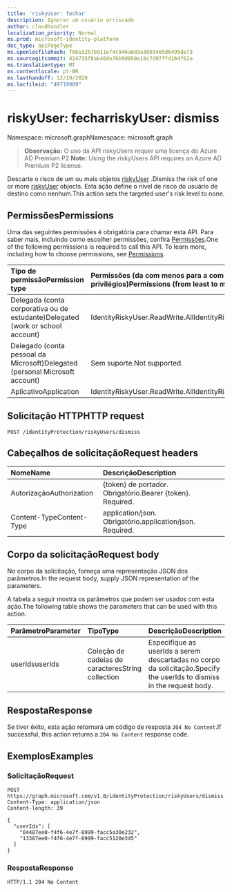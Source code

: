 ```yaml
---
title: 'riskyUser: fechar'
description: Ignorar um usuário arriscado
author: cloudhandler
localization_priority: Normal
ms.prod: microsoft-identity-platform
doc_type: apiPageType
ms.openlocfilehash: f0b1d2b7b911ef4c946a6d3a3603465d6495de73
ms.sourcegitcommit: 424735f8ab46de76b9d850e10c7d97ffd164f62a
ms.translationtype: MT
ms.contentlocale: pt-BR
ms.lasthandoff: 12/19/2020
ms.locfileid: "49719969"
---
```

# <a name="riskyuser-dismiss"></a><span data-ttu-id="3a762-103">riskyUser: fechar</span><span class="sxs-lookup"><span data-stu-id="3a762-103">riskyUser: dismiss</span></span>
<span data-ttu-id="3a762-104">Namespace: microsoft.graph</span><span class="sxs-lookup"><span data-stu-id="3a762-104">Namespace: microsoft.graph</span></span>

><span data-ttu-id="3a762-105">**Observação:** O uso da API riskyUsers requer uma licença do Azure AD Premium P2.</span><span class="sxs-lookup"><span data-stu-id="3a762-105">**Note:** Using the riskyUsers API requires an Azure AD Premium P2 license.</span></span>

<span data-ttu-id="3a762-106">Descarte o risco de um ou mais objetos [riskyUser](../resources/riskyuser.md) .</span><span class="sxs-lookup"><span data-stu-id="3a762-106">Dismiss the risk of one or more [riskyUser](../resources/riskyuser.md) objects.</span></span> <span data-ttu-id="3a762-107">Esta ação define o nível de risco do usuário de destino como nenhum.</span><span class="sxs-lookup"><span data-stu-id="3a762-107">This action sets the targeted user's risk level to none.</span></span>

## <a name="permissions"></a><span data-ttu-id="3a762-108">Permissões</span><span class="sxs-lookup"><span data-stu-id="3a762-108">Permissions</span></span>
<span data-ttu-id="3a762-p102">Uma das seguintes permissões é obrigatória para chamar esta API. Para saber mais, incluindo como escolher permissões, confira [Permissões](/graph/permissions_reference).</span><span class="sxs-lookup"><span data-stu-id="3a762-p102">One of the following permissions is required to call this API. To learn more, including how to choose permissions, see [Permissions](/graph/permissions_reference).</span></span>

|<span data-ttu-id="3a762-111">Tipo de permissão</span><span class="sxs-lookup"><span data-stu-id="3a762-111">Permission type</span></span>      | <span data-ttu-id="3a762-112">Permissões (da com menos para a com mais privilégios)</span><span class="sxs-lookup"><span data-stu-id="3a762-112">Permissions (from least to most privileged)</span></span>              |
|:--------------------|:---------------------------------------------------------|
|<span data-ttu-id="3a762-113">Delegada (conta corporativa ou de estudante)</span><span class="sxs-lookup"><span data-stu-id="3a762-113">Delegated (work or school account)</span></span> | <span data-ttu-id="3a762-114">IdentityRiskyUser.ReadWrite.All</span><span class="sxs-lookup"><span data-stu-id="3a762-114">IdentityRiskyUser.ReadWrite.All</span></span>    |
|<span data-ttu-id="3a762-115">Delegado (conta pessoal da Microsoft)</span><span class="sxs-lookup"><span data-stu-id="3a762-115">Delegated (personal Microsoft account)</span></span> | <span data-ttu-id="3a762-116">Sem suporte.</span><span class="sxs-lookup"><span data-stu-id="3a762-116">Not supported.</span></span>    |
|<span data-ttu-id="3a762-117">Aplicativo</span><span class="sxs-lookup"><span data-stu-id="3a762-117">Application</span></span> | <span data-ttu-id="3a762-118">IdentityRiskyUser.ReadWrite.All</span><span class="sxs-lookup"><span data-stu-id="3a762-118">IdentityRiskyUser.ReadWrite.All</span></span> |

## <a name="http-request"></a><span data-ttu-id="3a762-119">Solicitação HTTP</span><span class="sxs-lookup"><span data-stu-id="3a762-119">HTTP request</span></span>

<!-- {
  "blockType": "ignored"
}
-->
``` http
POST /identityProtection/riskyUsers/dismiss
```

## <a name="request-headers"></a><span data-ttu-id="3a762-120">Cabeçalhos de solicitação</span><span class="sxs-lookup"><span data-stu-id="3a762-120">Request headers</span></span>
|<span data-ttu-id="3a762-121">Nome</span><span class="sxs-lookup"><span data-stu-id="3a762-121">Name</span></span>|<span data-ttu-id="3a762-122">Descrição</span><span class="sxs-lookup"><span data-stu-id="3a762-122">Description</span></span>|
|:---|:---|
|<span data-ttu-id="3a762-123">Autorização</span><span class="sxs-lookup"><span data-stu-id="3a762-123">Authorization</span></span>|<span data-ttu-id="3a762-p103">{token} de portador. Obrigatório.</span><span class="sxs-lookup"><span data-stu-id="3a762-p103">Bearer {token}. Required.</span></span>|
|<span data-ttu-id="3a762-126">Content-Type</span><span class="sxs-lookup"><span data-stu-id="3a762-126">Content-Type</span></span>|<span data-ttu-id="3a762-p104">application/json. Obrigatório.</span><span class="sxs-lookup"><span data-stu-id="3a762-p104">application/json. Required.</span></span>|

## <a name="request-body"></a><span data-ttu-id="3a762-129">Corpo da solicitação</span><span class="sxs-lookup"><span data-stu-id="3a762-129">Request body</span></span>
<span data-ttu-id="3a762-130">No corpo da solicitação, forneça uma representação JSON dos parâmetros.</span><span class="sxs-lookup"><span data-stu-id="3a762-130">In the request body, supply JSON representation of the parameters.</span></span>

<span data-ttu-id="3a762-131">A tabela a seguir mostra os parâmetros que podem ser usados com esta ação.</span><span class="sxs-lookup"><span data-stu-id="3a762-131">The following table shows the parameters that can be used with this action.</span></span>

|<span data-ttu-id="3a762-132">Parâmetro</span><span class="sxs-lookup"><span data-stu-id="3a762-132">Parameter</span></span>|<span data-ttu-id="3a762-133">Tipo</span><span class="sxs-lookup"><span data-stu-id="3a762-133">Type</span></span>|<span data-ttu-id="3a762-134">Descrição</span><span class="sxs-lookup"><span data-stu-id="3a762-134">Description</span></span>|
|:---|:---|:---|
|<span data-ttu-id="3a762-135">userIds</span><span class="sxs-lookup"><span data-stu-id="3a762-135">userIds</span></span>|<span data-ttu-id="3a762-136">Coleção de cadeias de caracteres</span><span class="sxs-lookup"><span data-stu-id="3a762-136">String collection</span></span>|<span data-ttu-id="3a762-137">Especifique as userIds a serem descartadas no corpo da solicitação.</span><span class="sxs-lookup"><span data-stu-id="3a762-137">Specify the userIds to dismiss in the request body.</span></span>|



## <a name="response"></a><span data-ttu-id="3a762-138">Resposta</span><span class="sxs-lookup"><span data-stu-id="3a762-138">Response</span></span>

<span data-ttu-id="3a762-139">Se tiver êxito, esta ação retornará um código de resposta `204 No Content`.</span><span class="sxs-lookup"><span data-stu-id="3a762-139">If successful, this action returns a `204 No Content` response code.</span></span>

## <a name="examples"></a><span data-ttu-id="3a762-140">Exemplos</span><span class="sxs-lookup"><span data-stu-id="3a762-140">Examples</span></span>

### <a name="request"></a><span data-ttu-id="3a762-141">Solicitação</span><span class="sxs-lookup"><span data-stu-id="3a762-141">Request</span></span>
<!-- {
  "blockType": "request",
  "name": "riskyuser_dismiss"
}
-->
``` http
POST https://graph.microsoft.com/v1.0/identityProtection/riskyUsers/dismiss
Content-Type: application/json
Content-length: 39

{
  "userIds": [
    "04487ee0-f4f6-4e7f-8999-facc5a30e232",
    "13387ee0-f4f6-4e7f-8999-facc5120e345"
  ]
}
```


### <a name="response"></a><span data-ttu-id="3a762-142">Resposta</span><span class="sxs-lookup"><span data-stu-id="3a762-142">Response</span></span>

<!-- {
  "blockType": "response",
  "truncated": true
}
-->
``` http
HTTP/1.1 204 No Content
```


